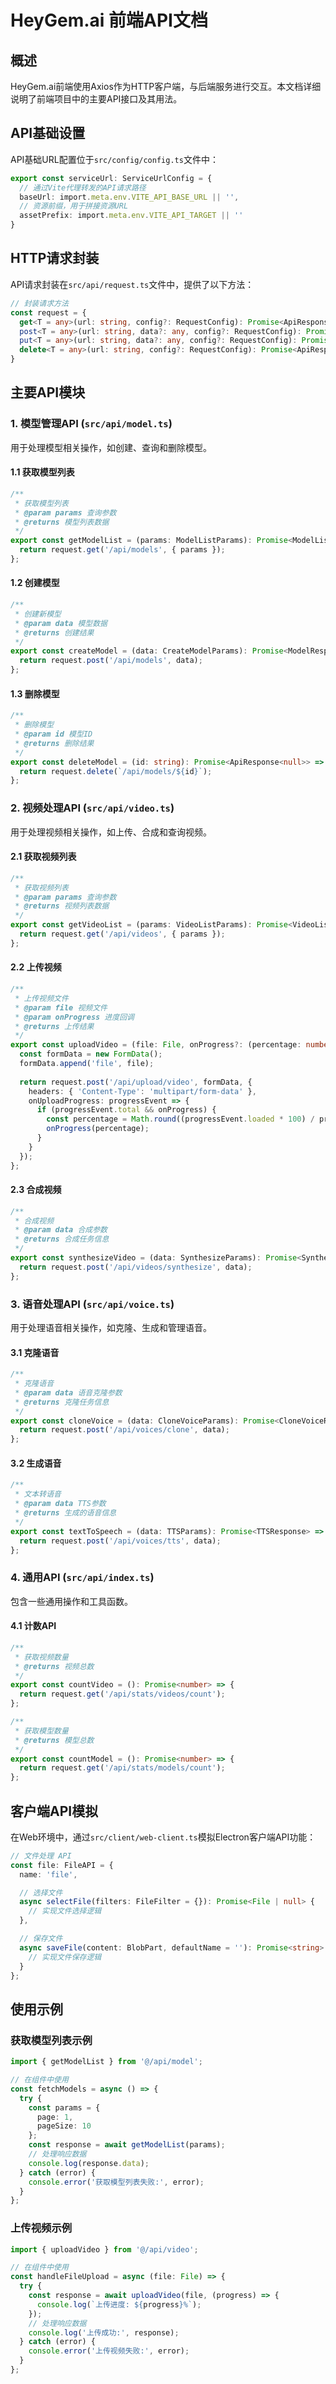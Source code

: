 # HeyGem.ai 前端API文档

## 概述

HeyGem.ai前端使用Axios作为HTTP客户端，与后端服务进行交互。本文档详细说明了前端项目中的主要API接口及其用法。

## API基础设置

API基础URL配置位于`src/config/config.ts`文件中：

```typescript
export const serviceUrl: ServiceUrlConfig = {
  // 通过Vite代理转发的API请求路径
  baseUrl: import.meta.env.VITE_API_BASE_URL || '',
  // 资源前缀，用于拼接资源URL
  assetPrefix: import.meta.env.VITE_API_TARGET || ''
}
```

## HTTP请求封装

API请求封装在`src/api/request.ts`文件中，提供了以下方法：

```typescript
// 封装请求方法
const request = {
  get<T = any>(url: string, config?: RequestConfig): Promise<ApiResponse<T>>,
  post<T = any>(url: string, data?: any, config?: RequestConfig): Promise<ApiResponse<T>>,
  put<T = any>(url: string, data?: any, config?: RequestConfig): Promise<ApiResponse<T>>,
  delete<T = any>(url: string, config?: RequestConfig): Promise<ApiResponse<T>>
}
```

## 主要API模块

### 1. 模型管理API (`src/api/model.ts`)

用于处理模型相关操作，如创建、查询和删除模型。

#### 1.1 获取模型列表

```typescript
/**
 * 获取模型列表
 * @param params 查询参数
 * @returns 模型列表数据
 */
export const getModelList = (params: ModelListParams): Promise<ModelListResponse> => {
  return request.get('/api/models', { params });
};
```

#### 1.2 创建模型

```typescript
/**
 * 创建新模型
 * @param data 模型数据
 * @returns 创建结果
 */
export const createModel = (data: CreateModelParams): Promise<ModelResponse> => {
  return request.post('/api/models', data);
};
```

#### 1.3 删除模型

```typescript
/**
 * 删除模型
 * @param id 模型ID
 * @returns 删除结果
 */
export const deleteModel = (id: string): Promise<ApiResponse<null>> => {
  return request.delete(`/api/models/${id}`);
};
```

### 2. 视频处理API (`src/api/video.ts`)

用于处理视频相关操作，如上传、合成和查询视频。

#### 2.1 获取视频列表

```typescript
/**
 * 获取视频列表
 * @param params 查询参数
 * @returns 视频列表数据
 */
export const getVideoList = (params: VideoListParams): Promise<VideoListResponse> => {
  return request.get('/api/videos', { params });
};
```

#### 2.2 上传视频

```typescript
/**
 * 上传视频文件
 * @param file 视频文件
 * @param onProgress 进度回调
 * @returns 上传结果
 */
export const uploadVideo = (file: File, onProgress?: (percentage: number) => void): Promise<UploadResponse> => {
  const formData = new FormData();
  formData.append('file', file);
  
  return request.post('/api/upload/video', formData, {
    headers: { 'Content-Type': 'multipart/form-data' },
    onUploadProgress: progressEvent => {
      if (progressEvent.total && onProgress) {
        const percentage = Math.round((progressEvent.loaded * 100) / progressEvent.total);
        onProgress(percentage);
      }
    }
  });
};
```

#### 2.3 合成视频

```typescript
/**
 * 合成视频
 * @param data 合成参数
 * @returns 合成任务信息
 */
export const synthesizeVideo = (data: SynthesizeParams): Promise<SynthesizeResponse> => {
  return request.post('/api/videos/synthesize', data);
};
```

### 3. 语音处理API (`src/api/voice.ts`)

用于处理语音相关操作，如克隆、生成和管理语音。

#### 3.1 克隆语音

```typescript
/**
 * 克隆语音
 * @param data 语音克隆参数
 * @returns 克隆任务信息
 */
export const cloneVoice = (data: CloneVoiceParams): Promise<CloneVoiceResponse> => {
  return request.post('/api/voices/clone', data);
};
```

#### 3.2 生成语音

```typescript
/**
 * 文本转语音
 * @param data TTS参数
 * @returns 生成的语音信息
 */
export const textToSpeech = (data: TTSParams): Promise<TTSResponse> => {
  return request.post('/api/voices/tts', data);
};
```

### 4. 通用API (`src/api/index.ts`)

包含一些通用操作和工具函数。

#### 4.1 计数API

```typescript
/**
 * 获取视频数量
 * @returns 视频总数
 */
export const countVideo = (): Promise<number> => {
  return request.get('/api/stats/videos/count');
};

/**
 * 获取模型数量
 * @returns 模型总数
 */
export const countModel = (): Promise<number> => {
  return request.get('/api/stats/models/count');
};
```

## 客户端API模拟

在Web环境中，通过`src/client/web-client.ts`模拟Electron客户端API功能：

```typescript
// 文件处理 API
const file: FileAPI = {
  name: 'file',

  // 选择文件
  async selectFile(filters: FileFilter = {}): Promise<File | null> {
    // 实现文件选择逻辑
  },

  // 保存文件
  async saveFile(content: BlobPart, defaultName = ''): Promise<string> {
    // 实现文件保存逻辑
  }
};
```

## 使用示例

### 获取模型列表示例

```typescript
import { getModelList } from '@/api/model';

// 在组件中使用
const fetchModels = async () => {
  try {
    const params = {
      page: 1,
      pageSize: 10
    };
    const response = await getModelList(params);
    // 处理响应数据
    console.log(response.data);
  } catch (error) {
    console.error('获取模型列表失败:', error);
  }
};
```

### 上传视频示例

```typescript
import { uploadVideo } from '@/api/video';

// 在组件中使用
const handleFileUpload = async (file: File) => {
  try {
    const response = await uploadVideo(file, (progress) => {
      console.log(`上传进度: ${progress}%`);
    });
    // 处理响应数据
    console.log('上传成功:', response);
  } catch (error) {
    console.error('上传视频失败:', error);
  }
};
``` 